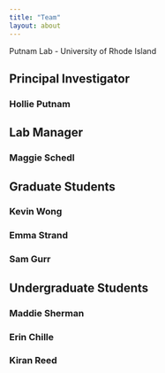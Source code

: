 ```yaml
---
title: "Team"
layout: about
---
```


Putnam Lab - University of Rhode Island

## Principal Investigator 
### Hollie Putnam

## Lab Manager 
### Maggie Schedl

## Graduate Students
### Kevin Wong
### Emma Strand
### Sam Gurr

## Undergraduate Students
### Maddie Sherman
### Erin Chille
### Kiran Reed